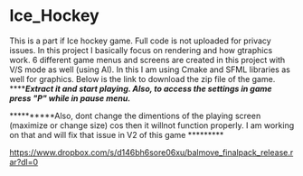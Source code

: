 # Ice_Hockey

This is a part if Ice hockey game. Full code is not uploaded for privacy issues. In this project I basically focus on rendering and how gtraphics work. 6 different game menus and screens are created in this project with V/S mode as well (using AI). In this I am using Cmake and SFML libraries as well for graphics.  Below is the link to download the zip file of the game.                                           *******************Extract it and start playing. Also, to access the settings in game press "P" while in pause menu.***************


**********Also, dont change the dimentions of the playing screen (maximize or change size) cos then it willnot function properly. I am working on that and will fix that issue in V2 of this game *********


https://www.dropbox.com/s/d146bh6sore06xu/balmove_finalpack_release.rar?dl=0
